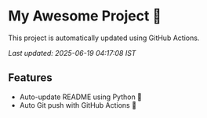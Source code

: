 # My Awesome Project 🚀

This project is automatically updated using GitHub Actions.

_Last updated: 2025-06-19 04:17:08 IST_

## Features
- Auto-update README using Python 🐍
- Auto Git push with GitHub Actions 🤖
